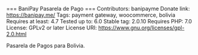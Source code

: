 === BaniPay Pasarela de Pago ===
Contributors: banipayme
Donate link: https://banipay.me/
Tags: payment gateway, woocommerce, bolivia
Requires at least: 4.7
Tested up to: 6.0
Stable tag: 2.0.10
Requires PHP: 7.0
License: GPLv2 or later
License URI: https://www.gnu.org/licenses/gpl-2.0.html

Pasarela de Pagos para Bolivia.

